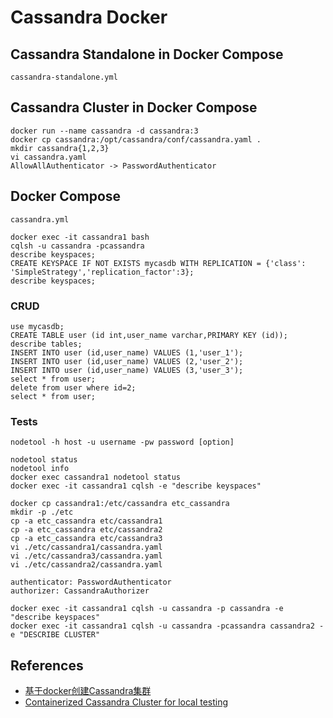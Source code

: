 # Cassandra Docker

## Cassandra Standalone in Docker Compose
`cassandra-standalone.yml`

## Cassandra Cluster in Docker Compose
```
docker run --name cassandra -d cassandra:3
docker cp cassandra:/opt/cassandra/conf/cassandra.yaml .
mkdir cassandra{1,2,3}
vi cassandra.yaml
AllowAllAuthenticator -> PasswordAuthenticator
```

## Docker Compose
`cassandra.yml`

```
docker exec -it cassandra1 bash
cqlsh -u cassandra -pcassandra
describe keyspaces;
CREATE KEYSPACE IF NOT EXISTS mycasdb WITH REPLICATION = {'class': 'SimpleStrategy','replication_factor':3};
describe keyspaces;
```

### CRUD
```
use mycasdb;
CREATE TABLE user (id int,user_name varchar,PRIMARY KEY (id));
describe tables;
INSERT INTO user (id,user_name) VALUES (1,'user_1');
INSERT INTO user (id,user_name) VALUES (2,'user_2');
INSERT INTO user (id,user_name) VALUES (3,'user_3');
select * from user;
delete from user where id=2;
select * from user;
```

### Tests
`nodetool -h host -u username -pw password [option]`
```
nodetool status
nodetool info
docker exec cassandra1 nodetool status
docker exec -it cassandra1 cqlsh -e "describe keyspaces"
```

```
docker cp cassandra1:/etc/cassandra etc_cassandra
mkdir -p ./etc
cp -a etc_cassandra etc/cassandra1
cp -a etc_cassandra etc/cassandra2
cp -a etc_cassandra etc/cassandra3
vi ./etc/cassandra1/cassandra.yaml
vi ./etc/cassandra3/cassandra.yaml
vi ./etc/cassandra2/cassandra.yaml
```
```
authenticator: PasswordAuthenticator
authorizer: CassandraAuthorizer
```
```
docker exec -it cassandra1 cqlsh -u cassandra -p cassandra -e "describe keyspaces"
docker exec -it cassandra1 cqlsh -u cassandra -pcassandra cassandra2 -e "DESCRIBE CLUSTER"
```

## References
- [基于docker创建Cassandra集群](https://www.cnblogs.com/xiao987334176/p/13219163.html)
- [Containerized Cassandra Cluster for local testing](https://digitalis.io/blog/apache-cassandra/containerized-cassandra-cluster-for-local-testing/)